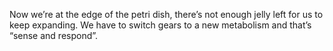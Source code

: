 Now we’re at the edge of the petri dish, there’s not enough jelly left for us to keep expanding. We have to switch gears to a new metabolism and that’s “sense and respond”.